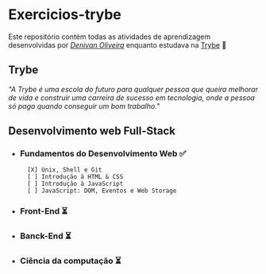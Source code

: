 # Exercicios-trybe


Este repositório contém todas as atividades de aprendizagem desenvolvidas por _[Denivan Oliveira](https://www.linkedin.com/in/denivan-oliveira-237a66249/)_ enquanto estudava na [Trybe](https://www.betrybe.com/) 🚀

## Trybe
_"A Trybe é uma escola do futuro para qualquer pessoa que queira melhorar de vida e construir uma carreira de sucesso em tecnologia, onde a pessoa só paga quando conseguir um bom trabalho."_

## Desenvolvimento web Full-Stack 

- ### Fundamentos do Desenvolvimento Web ✅
        [X] Unix, Shell e Git
        [ ] Introdução à HTML & CSS
        [ ] Introdução à JavaScript
        [ ] JavaScript: DOM, Eventos e Web Storage
        
- ### Front-End ⏳
- ### Banck-End ⏳
- ### Ciência da computação ⏳



